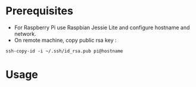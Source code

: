 # Prerequisites
- For Raspberry Pi use Raspbian Jessie Lite and configure hostname and network.
- On remote machine, copy public rsa key :
```
ssh-copy-id -i ~/.ssh/id_rsa.pub pi@hostname
```



# Usage
